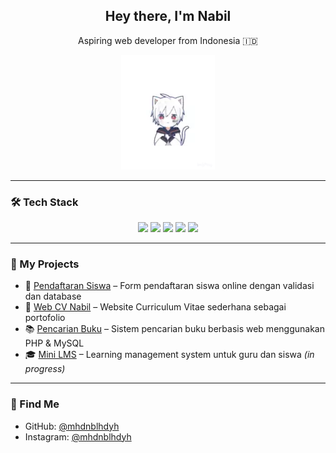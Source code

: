 <h2 align="center">Hey there, I'm Nabil</h2>
<p align="center">Aspiring web developer from Indonesia 🇮🇩</p>

<p align="center">
  <img src="https://github.com/mhdnblhdyh/mhdnblhdyh/blob/main/catboy-anime.webp?raw=true" alt="Catboy Anime" width="150">
</p>


---

### 🛠️ Tech Stack

<p align="center">
  <img src="https://img.shields.io/badge/PHP-777BB4?style=flat&logo=php&logoColor=white" />
  <img src="https://img.shields.io/badge/MySQL-4479A1?style=flat&logo=mysql&logoColor=white" />
  <img src="https://img.shields.io/badge/HTML5-E34F26?style=flat&logo=html5&logoColor=white" />
  <img src="https://img.shields.io/badge/CSS3-1572B6?style=flat&logo=css3&logoColor=white" />
  <img src="https://img.shields.io/badge/VSCode-007ACC?style=flat&logo=visual-studio-code&logoColor=white" />
</p>

---

### 📂 My Projects

- 📝 [Pendaftaran Siswa](https://github.com/mhdnblhdyh/PendaftaranSiswa) – Form pendaftaran siswa online dengan validasi dan database  
- 💼 [Web CV Nabil](https://github.com/mhdnblhdyh/webcvnabil) – Website Curriculum Vitae sederhana sebagai portofolio  
- 📚 [Pencarian Buku](https://github.com/mhdnblhdyh/pencarianbuku) – Sistem pencarian buku berbasis web menggunakan PHP & MySQL  
- 🎓 [Mini LMS](https://github.com/mhdnblhdyh/lms) – Learning management system untuk guru dan siswa *(in progress)*

---

### 📍 Find Me

- GitHub: [@mhdnblhdyh](https://github.com/mhdnblhdyh)  
- Instagram: [@mhdnblhdyh](https://instagram.com/mhdnblhdyh)
